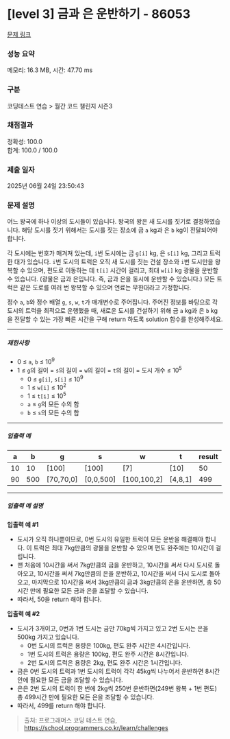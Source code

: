 # [level 3] 금과 은 운반하기 - 86053 

[문제 링크](https://school.programmers.co.kr/learn/courses/30/lessons/86053#qna) 

### 성능 요약

메모리: 16.3 MB, 시간: 47.70 ms

### 구분

코딩테스트 연습 > 월간 코드 챌린지 시즌3

### 채점결과

정확성: 100.0<br/>합계: 100.0 / 100.0

### 제출 일자

2025년 06월 24일 23:50:43

### 문제 설명

<p>어느 왕국에 하나 이상의 도시들이 있습니다. 왕국의 왕은 새 도시를 짓기로 결정하였습니다. 해당 도시를 짓기 위해서는 도시를 짓는 장소에 금 <code>a</code> kg과 은 <code>b</code> kg이 전달되어야 합니다.</p>

<p>각 도시에는 번호가 매겨져 있는데, <code>i</code>번 도시에는 금 <code>g[i]</code> kg, 은 <code>s[i]</code> kg, 그리고 트럭 한 대가 있습니다. <code>i</code>번 도시의 트럭은 오직 새 도시를 짓는 건설 장소와 <code>i</code>번 도시만을 왕복할 수 있으며, 편도로 이동하는 데 <code>t[i]</code> 시간이 걸리고, 최대 <code>w[i]</code> kg 광물을 운반할 수 있습니다. (광물은 금과 은입니다. 즉, 금과 은을 동시에 운반할 수 있습니다.) 모든 트럭은 같은 도로를 여러 번 왕복할 수 있으며 연료는 무한대라고 가정합니다.</p>

<p>정수 <code>a</code>, <code>b</code>와 정수 배열 <code>g</code>, <code>s</code>, <code>w</code>, <code>t</code>가 매개변수로 주어집니다. 주어진 정보를 바탕으로 각 도시의 트럭을 최적으로 운행했을 때, 새로운 도시를 건설하기 위해 금 <code>a</code> kg과 은 <code>b</code> kg을 전달할 수 있는 가장 빠른 시간을 구해 return 하도록 solution 함수를 완성해주세요.</p>

<hr>

<h5>제한사항</h5>

<ul>
<li>0 ≤ <code>a</code>, <code>b</code> ≤ 10<sup>9</sup></li>
<li>1 ≤ <code>g</code>의 길이 = <code>s</code>의 길이 = <code>w</code>의 길이 = <code>t</code>의 길이 = 도시 개수 ≤ 10<sup>5</sup>

<ul>
<li>0 ≤ <code>g[i]</code>, <code>s[i]</code> ≤ 10<sup>9</sup></li>
<li>1 ≤ <code>w[i]</code> ≤ 10<sup>2</sup></li>
<li>1 ≤ <code>t[i]</code> ≤ 10<sup>5</sup></li>
<li><code>a</code> ≤ <code>g</code>의 모든 수의 합</li>
<li><code>b</code> ≤ <code>s</code>의 모든 수의 합</li>
</ul></li>
</ul>

<hr>

<h5>입출력 예</h5>
<table class="table">
        <thead><tr>
<th>a</th>
<th>b</th>
<th>g</th>
<th>s</th>
<th>w</th>
<th>t</th>
<th>result</th>
</tr>
</thead>
        <tbody><tr>
<td>10</td>
<td>10</td>
<td>[100]</td>
<td>[100]</td>
<td>[7]</td>
<td>[10]</td>
<td>50</td>
</tr>
<tr>
<td>90</td>
<td>500</td>
<td>[70,70,0]</td>
<td>[0,0,500]</td>
<td>[100,100,2]</td>
<td>[4,8,1]</td>
<td>499</td>
</tr>
</tbody>
      </table>
<hr>

<h5>입출력 예 설명</h5>

<p><strong>입출력 예 #1</strong></p>

<ul>
<li>도시가 오직 하나뿐이므로, 0번 도시의 유일한 트럭이 모든 운반을 해결해야 합니다. 이 트럭은 최대 7kg만큼의 광물을 운반할 수 있으며 편도 완주에는 10시간이 걸립니다.</li>
<li>맨 처음에 10시간을 써서 7kg만큼의 금을 운반하고, 10시간을 써서 다시 도시로 돌아오고, 10시간을 써서 7kg만큼의 은을 운반하고, 10시간을 써서 다시 도시로 돌아오고, 마지막으로 10시간을 써서 3kg만큼의 금과 3kg만큼의 은을 운반하면, 총 50시간 만에 필요한 모든 금과 은을 조달할 수 있습니다.</li>
<li>따라서, 50을 return 해야 합니다.</li>
</ul>

<p><strong>입출력 예 #2</strong></p>

<ul>
<li>도시가 3개이고, 0번과 1번 도시는 금만 70kg씩 가지고 있고 2번 도시는 은을 500kg 가지고 있습니다.

<ul>
<li>0번 도시의 트럭은 용량은 100kg, 편도 완주 시간은 4시간입니다.</li>
<li>1번 도시의 트럭은 용량은 100kg, 편도 완주 시간은 8시간입니다.</li>
<li>2번 도시의 트럭은 용량은 2kg, 편도 완주 시간은 1시간입니다.</li>
</ul></li>
<li>금은 0번 도시의 트럭과 1번 도시의 트럭이 각각 45kg씩 나누어서 운반하면 8시간 안에 필요한 모든 금을 조달할 수 있습니다.</li>
<li>은은 2번 도시의 트럭이 한 번에 2kg씩 250번 운반하면(249번 왕복 + 1번 편도) 총 499시간 만에 필요한 모든 은을 조달할 수 있습니다.</li>
<li>따라서, 499를 return 해야 합니다.</li>
</ul>


> 출처: 프로그래머스 코딩 테스트 연습, https://school.programmers.co.kr/learn/challenges